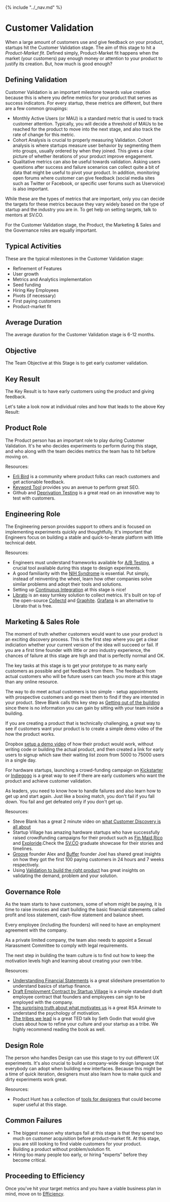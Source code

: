{% include "../_nav.md" %}

# Customer Validation
When a large amount of customers use and give feedback on your product, startups hit the Customer Validation stage. The aim of this stage to hit a *Product-Market fit*. Defined simply, Product-Market fit happens when the market (your customers) pay enough money or attention to your product to justify its creation. But, how much is good enough?

## Defining Validation

Customer Validation is an important milestone towards value creation because this is where you define metrics for your product that serves as success indicators. For every startup, these metrics are different, but there are a few common groupings:

* Monthly Active Users (or MAU) is a standard metric that is used to track customer attention. Typically, you will decide a threshold of MAUs to be reached for the product to move into the next stage, and also track the rate of change for this metric.
* Cohort Analysis is crucial to properly measuring Validation. Cohort analysis is where startups measure user behavior by segmenting them into groups, usually ordered by when they joined. This gives a clear picture of whether iterations of your product improve engagement.
* Qualitative metrics can also be useful towards validation. Asking users questions after success and failure scenarios can collect quite a bit of data that might be useful to pivot your product. In addition, monitoring open forums where customer can give feedback (social media sites such as Twitter or Facebook, or specific user forums such as Uservoice) is also important.

While these are the types of metrics that are important, only you can decide the targets for these metrics because they vary widely based on the type of startup and the industry you are in. To get help on setting targets, talk to mentors at SV.CO. 

For the Customer Validation stage, the Product, the Marketing & Sales and the Governance roles are equally important.

## Typical Activities
These are the typical milestones in the Customer Validation stage:

* Refinement of Features
* User growth
* Metrics and Analytics implementation
* Seed funding
* Hiring Key Employees				
* Pivots (if necessary)
* First paying customers
* Product-market fit

## Average Duration
The average duration for the Customer Validation stage is 6-12 months.

## Objective
The Team Objective at this Stage is to get early customer validation.

## Key Result
The Key Result is to have early customers using the product and giving feedback.

Let's take a look now at individual roles and how that leads to the above Key Result:

## Product Role

The Product person has an important role to play during Customer Validation. It's he who decides experiments to perform during this stage, and who along with the team decides metrics the team has to hit before moving on.

Resources:

* [Erli Bird](http://erlibird.com) is a community where product folks can reach customers and get actionable feedback.
* [Keyword Tool](http://keywordtool.io) provides you an avenue to perform great SEO.
* Github and [Deprivation Testing](http://www.fastcolabs.com/3010972/open-company/how-github-uses-deprivation-testing-to-hone-product-design) is a great read on an innovative way to test with customers. 

## Engineering Role

The Engineering person provides support to others and is focused on implementing experiments quickly and thoughtfully. It's important that Engineers focus on building a stable and quick-to-iterate platform with little technical debt.

Resources:

* Engineers must understand frameworks available for [A/B Testing](https://en.wikipedia.org/wiki/A/B_testing), a crucial tool available during this stage to design experiments.
* A good familiarity with the [NIH Syndrome](https://en.wikipedia.org/wiki/Not_invented_here) is essential. Put simply, instead of reinventing the wheel, learn how other companies solve similar problems and adopt their tools and solutions.
* Setting up [Continuous Integration](http://youandthegang.com/2015/continuous-integration-delivery-with-jenkins/) at this stage is nice!
* [Librato](https://www.librato.com) is an easy turnkey solution to collect metrics. It's built on top of the open-source [Collectd](https://collectd.org) and [Graphite](http://graphite.wikidot.com). [Grafana](http://grafana.org) is an alternative to Librato that is free.


## Marketing & Sales Role

The moment of truth whether customers would want to use your product is an exciting discovery process. This is the first step where you get a clear indiciation whether your current version of the idea will succeed or fail. If you are a first time founder with little or zero industry experience, the chances of failure at this stage are high and that is perfectly normal and OK. 

The key tasks at this stage is to get your prototype to as many early customers as possible and get feedback from them. The feedback from actual customers who will be future users can teach you more at this stage than any online resource. 

The way to do meet actual customers is too simple - setup appointments with prospective customers and go meet them to find if they are intersted in your product. Steve Blank calls this key step as [Getting out of the building](https://www.youtube.com/watch?v=a-J_SwmMJyo) since there is no information you can gain by sitting with your team inside a building.

If you are creating a product that is technically challenging, a great way to see if customers want your product is to create a simple demo video of the how the product works. 

Dropbox [setup a demo video](https://www.youtube.com/watch?v=a-J_SwmMJyo) of how their product would work, without writing code or building the actual product, and then created a link for early users to signup which saw their waiting list zoom from 5000 to 75000 users in a single day.

For hardware startups, launching a crowd-funding campaign on [Kickstarter](https://www.kickstarter.com) or [Indiegogo](https://www.indiegogo.com) is a great way to see if there are early customers who want the product and achieve customer validation.

As leaders, you need to know how to handle failures and also learn how to get up and start again. Just like a boxing match, you don't fail if you fall down. You fail and get defeated only if you don't get up.


Resources:

* Steve Blank has a great 2 minute video on [what Customer Discovery is all about](http://steveblank.com/2014/06/28/customer-discovery-the-search-for-productmarket-fit-2-minutes-to-see-why/)
* Startup Village has amazing hardware startups who have successfully raised crowdfunding campaigns for their product such as [Fin](https://www.indiegogo.com/projects/fin-wearable-ring-make-your-palm-as-numeric-keypad-and-gesture-interface),[Maid](https://www.kickstarter.com/projects/sectorqube/maid-oven-make-all-incredible-dishes),[Rico](https://www.kickstarter.com/projects/smartrico/rico-turn-your-used-smartphone-into-a-smarthome-de) and [Exploride](https://www.indiegogo.com/projects/exploride-turn-your-car-into-a-smart-car#/story).Check the [SV.CO](www.sv.co) graduate showcase for their stories and timelines.
* [Groove](https://www.groovehq.com/blog/startup-first-paying-customers) founder Alex and [Buffer](https://blog.bufferapp.com/idea-to-paying-customers-in-7-weeks-how-we-did-it) founder Joel has shared great insights on how they got the first 100 paying customers in 24 hours and 7 weeks respectively.
* Using [Validation to build the right product](http://www.mindtheproduct.com/2013/09/validate-or-die-using-validation-to-build-the-right-product/) has great insights on validating the demand, problem and your solution.

## Governance Role
As the team starts to have customers, some of whom might be paying, it is time to raise invoices and start building the basic financial statements called profit and loss statement, cash-flow statement and balance sheet.

Every employee (including the founders) will need to have an employment agreement with the company.

As a private limited company, the team also needs to appoint a Sexual Harassment Committee to comply with legal requirements.

The next step in building the team culture is to find out how to keep the motivation levels high and learning about creating your own tribe.

Resources:
* [Understanding Financial Statements](http://www.slideshare.net/evenanerd/understanding-financial-statements) is a great slideshare presentation to understand basics of startup finance.
* [Draft Employment Contract by Startup Village](https://www.gv.com/lib/how-google-sets-goals-objectives-and-key-results-okrs) is a simple standard draft employee contract that founders and employees can sign to be employed with the company.
* [The surprising truth about what motivates us](https://www.youtube.com/watch?v=u6XAPnuFjJc) is a great RSA Animate to understand the psychology of motivation.
* [The tribes we lead](http://www.ted.com/talks/seth_godin_on_the_tribes_we_lead?language=en) is a great TED talk by Seth Godin that would give clues about how to refine your culture and your startup as a tribe. We highly recommend reading the book as well.

## Design Role

The person who handles Design can use this stage to try out different UX experiments. It's also crucial to build a company-wide design language that everybody can adopt when building new interfaces. Because this might be a time of quick iteration, designers must also learn how to make quick and dirty experiments work great.

Resources:

* Product Hunt has a collection of [tools for designers](http://www.producthunt.com/e/tools-for-designers) that could become super useful at this stage.

## Common Failures

* The biggest reason why startups fail at this stage is that they spend too much on customer acquisition before product-market fit. At this stage, you are still looking to find viable customers for your product.
* Building a product without problem/solution fit.
* Hiring too many people too early, or hiring "experts" before they become critical.

## Proceeding to Efficiency

Once you've hit your target metrics and you have a viable business plan in mind, move on to [Efficiency](5.4-efficiency.md).

